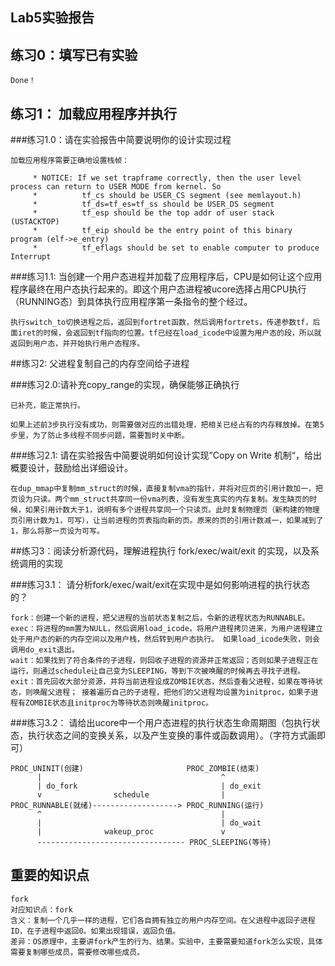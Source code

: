 ## Lab5实验报告

## 练习0：填写已有实验

	Done！

## 练习1： 加载应用程序并执行

###练习1.0：请在实验报告中简要说明你的设计实现过程

	加载应用程序需要正确地设置栈帧：

```
     * NOTICE: If we set trapframe correctly, then the user level process can return to USER MODE from kernel. So
     *          tf_cs should be USER_CS segment (see memlayout.h)
     *          tf_ds=tf_es=tf_ss should be USER_DS segment
     *          tf_esp should be the top addr of user stack (USTACKTOP)
     *          tf_eip should be the entry point of this binary program (elf->e_entry)
     *          tf_eflags should be set to enable computer to produce Interrupt
```

###练习1.1: 当创建一个用户态进程并加载了应用程序后，CPU是如何让这个应用程序最终在用户态执行起来的。即这个用户态进程被ucore选择占用CPU执行（RUNNING态）到具体执行应用程序第一条指令的整个经过。

	执行switch_to切换进程之后，返回到fortret函数，然后调用fortrets，传递参数tf，后面iret的时候，会返回到tf指向的位置。tf已经在load_icode中设置为用户态的段，所以就返回到用户态，并开始执行用户态程序。

##练习2: 父进程复制自己的内存空间给子进程

###练习2.0:请补充copy_range的实现，确保能够正确执行

	已补充，能正常执行。

	如果上述前3步执行没有成功，则需要做对应的出错处理，把相关已经占有的内存释放掉。在第5步里，为了防止多线程不同步问题，需要暂时关中断。

###练习2.1: 请在实验报告中简要说明如何设计实现”Copy on Write 机制“，给出概要设计，鼓励给出详细设计。

	在dup_mmap中复制mm_struct的时候，直接复制vma的指针，并将对应页的引用计数加一，把页设为只读。两个mm_struct共享同一份vma列表，没有发生真实的内存复制。发生缺页的时候，如果引用计数大于1，说明有多个进程共享同一个只读页。此时复制物理页（新构建的物理页引用计数为1，可写），让当前进程的页表指向新的页。原来的页的引用计数减一，如果减到了1，那么将那一页设为可写。

##练习3：阅读分析源代码，理解进程执行 fork/exec/wait/exit 的实现，以及系统调用的实现

###练习3.1： 请分析fork/exec/wait/exit在实现中是如何影响进程的执行状态的？

	fork：创建一个新的进程，把父进程的当前状态复制之后，令新的进程状态为RUNNABLE。
	exec：将进程的mm置为NULL，然后调用load_icode，将用户进程拷贝进来，为用户进程建立处于用户态的新的内存空间以及用户栈，然后转到用户态执行。 如果load_icode失败，则会调用do_exit退出。
	wait：如果找到了符合条件的子进程，则回收子进程的资源并正常返回；否则如果子进程正在运行，则通过schedule让自己变为SLEEPING，等到下次被唤醒的时候再去寻找子进程。
	exit：首先回收大部分资源，并将当前进程设成ZOMBIE状态，然后查看父进程，如果在等待状态，则唤醒父进程； 接着遍历自己的子进程，把他们的父进程均设置为initproc，如果子进程有ZOMBIE状态且initproc为等待状态则唤醒initproc。

###练习3.2： 请给出ucore中一个用户态进程的执行状态生命周期图（包执行状态，执行状态之间的变换关系，以及产生变换的事件或函数调用）。（字符方式画即可）

```
PROC_UNINIT(创建)                       PROC_ZOMBIE(结束)
      |                                        ^
      | do_fork                                | do_exit
      v                schedule                |
PROC_RUNNABLE(就绪)-------------------> PROC_RUNNING(运行)
      ^                                        |
      |                                        | do_wait
      |              wakeup_proc               v
      --------------------------------- PROC_SLEEPING(等待)
```

## 重要的知识点

	fork
	对应知识点：fork
	含义：复制一个几乎一样的进程，它们各自拥有独立的用户内存空间。在父进程中返回子进程ID，在子进程中返回0。如果出现错误，返回负值。
	差异：OS原理中，主要讲fork产生的行为、结果。实验中，主要需要知道fork怎么实现，具体需要复制哪些成员，需要修改哪些成员。
